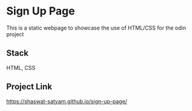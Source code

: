 # Sign Up Page 
This is a static webpage to showcase the use of HTML/CSS for the odin project

## Stack
HTML, CSS

## Project Link
https://shaswat-satyam.github.io/sign-up-page/
